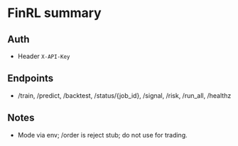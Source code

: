 # FinRL summary

## Auth
- Header `X-API-Key`

## Endpoints
- /train, /predict, /backtest, /status/{job_id}, /signal, /risk, /run_all, /healthz

## Notes
- Mode via env; /order is reject stub; do not use for trading.
